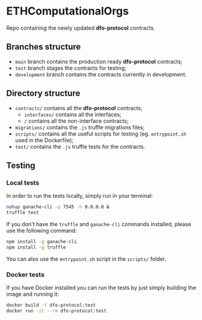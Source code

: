 # ETHComputationalOrgs

Repo containing the newly updated **dfo-protocol** contracts.

## Branches structure

- `main` branch contains the production ready **dfo-protocol** contracts;
- `test` branch stages the contracts for testing;
- `development` branch contains the contracts currently in development.

## Directory structure

- `contracts/` contains all the **dfo-protocol** contracts;
    - `interfaces/` contains all the interfaces;
    - `/` contains all the non-interface contracts;
- `migrations/` contains the `.js` truffle migrations files;
- `scripts/` contains all the useful scripts for testing (eg. `entrypoint.sh` used in the Dockerfile);
- `test/` contains the `.js` truffle tests for the contracts.

## Testing

### Local tests

In order to run the tests locally, simply run in your terminal:

```bash
nohup ganache-cli -p 7545 -h 0.0.0.0 &
truffle test
```

If you don't have the `truffle` and `ganache-cli` commands installed, please use the following command:

```bash
npm install -g ganache-cli
npm install -g truffle
```

You can also use the `entrypoint.sh` script in the `scripts/` folder.

### Docker tests

If you have Docker installed you can run the tests by just simply building the image and running it:

```bash
docker build -t dfo-protocol:test 
docker run -it --rm dfo-protocol:test
```